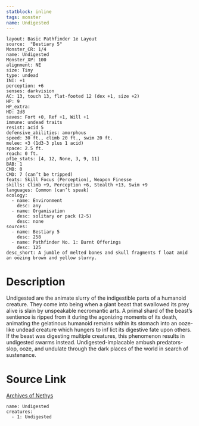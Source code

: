 ```yaml
---
statblock: inline
tags: monster
name: Undigested
---
```

```statblock
layout: Basic Pathfinder 1e Layout
source:  "Bestiary 5"
Monster_CR: 1/4
name: Undigested
Monster_XP: 100
alignment: NE
size: Tiny
type: undead
INI: +1
perception: +6
senses: darkvision
AC: 13, touch 13, flat-footed 12 (dex +1, size +2)
HP: 9
HP_extra: 
HD: 2d8
saves: Fort +0, Ref +1, Will +1
immune: undead traits
resist: acid 5
defensive_abilities: amorphous
speed: 30 ft., climb 20 ft., swim 20 ft.
melee: +3 (1d3-3 plus 1 acid)
space: 2.5 ft.
reach: 0 ft.
pf1e_stats: [4, 12, None, 3, 9, 11]
BAB: 1
CMB: 0
CMD: 7 (can’t be tripped)
feats: Skill Focus (Perception), Weapon Finesse
skills: Climb +9, Perception +6, Stealth +13, Swim +9
languages: Common (can’t speak)
ecology:
  - name: Environment
    desc: any
  - name: Organisation
    desc: solitary or pack (2-5)
    desc: none
sources:
  - name: Bestiary 5
    desc: 258
  - name: Pathfinder No. 1: Burnt Offerings
    desc: 125
desc_short: A jumble of melted bones and skull fragments f loat amid an oozing brown and yellow slurry.
```
# Description
Undigested are the animate slurry of the indigestible parts of a humanoid creature. They come into being when a giant beast that swallowed its prey alive is slain by unspeakable necromantic arts. A primal shard of the beast’s sentience is ripped from it during the agonizing moments of its death, animating the gelatinous humanoid remains within its stomach into an ooze-like undead creature which hungers to inf lict its digestive fate upon others. If the beast was digesting multiple creatures, this phenomenon results in undigested swarms instead. Undigested-implacable ambush predators-slop, ooze, and undulate through the dark places of the world in search of sustenance.
# Source Link
[Archives of Nethys](https://aonprd.com/MonsterDisplay.aspx?ItemName=Undigested)
```encounter-table
name: Undigested
creatures:
  - 1: Undigested
```
